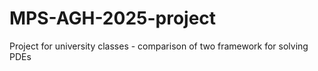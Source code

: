 # MPS-AGH-2025-project
Project for university classes - comparison of two framework for solving PDEs 

